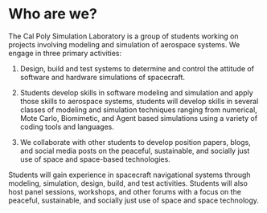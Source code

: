 # Who are we?

The Cal Poly Simulation Laboratory is a group of students working on projects involving modeling and simulation of aerospace systems.  We engage in three primary activities: 

1. Design, build and test systems to determine and control the attitude of software and hardware simulations of spacecraft. 

2. Students develop skills in software modeling and simulation and apply those skills to aerospace systems, students will develop skills in several classes of modeling and simulation techniques ranging from numerical, Mote Carlo, Biomimetic, and Agent based simulations using a variety of coding tools and languages. 

3. We collaborate with other students to develop position papers, blogs, and social media posts on the peaceful, sustainable, and socially just use of space and space-based technologies. 

Students will gain experience in spacecraft navigational systems through modeling, simulation, design, build, and test activities.  Students will also host panel sessions, workshops, and other forums with a focus on the peaceful, sustainable, and socially just use of space and space technology. 
